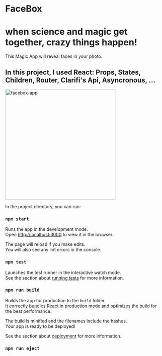 <h1>FaceBox</h1>

# when science and magic get together, crazy things happen!

This Magic App will reveal faces in your photo.

## In this project, I used React: Props, States, Children, Router, Clarifi's Api, Asyncronous, ...

<img src="https://media-exp1.licdn.com/dms/image/C4E22AQHjxh6X2eHFAA/feedshare-shrink_1280-alternative/0?e=1608768000&v=beta&t=I4ulRb08QFuML3jM6nN6jPC4N5a5YmotSPxWVWqZkBY" alt="facebox-app" width="350">

In the project directory, you can run:

### `npm start`

Runs the app in the development mode.\
Open [http://localhost:3000](http://localhost:3000) to view it in the browser.

The page will reload if you make edits.\
You will also see any lint errors in the console.

### `npm test`

Launches the test runner in the interactive watch mode.\
See the section about [running tests](https://facebook.github.io/create-react-app/docs/running-tests) for more information.

### `npm run build`

Builds the app for production to the `build` folder.\
It correctly bundles React in production mode and optimizes the build for the best performance.

The build is minified and the filenames include the hashes.\
Your app is ready to be deployed!

See the section about [deployment](https://facebook.github.io/create-react-app/docs/deployment) for more information.

### `npm run eject`
